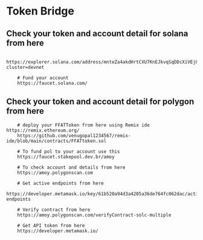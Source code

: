 # Token Bridge

## Check your token and account detail for solana from here
```
    https://explorer.solana.com/address/mnteZa4akdHrtCXU7KnEJkvqSqDDcXiVEj8VUzrpPQL?cluster=devnet

    # Fund your account
    https://faucet.solana.com/
```

## Check your token and account detail for polygon from here
```
    # deploy your FFATToken from here using Remix ide https://remix.ethereum.org/
    https://github.com/venugopal1234567/remix-ide/blob/main/contracts/FFATtoken.sol

    # To fund pol to your account use this
    https://faucet.stakepool.dev.br/amoy

    # To check account and details from here
    https://amoy.polygonscan.com

    # Get active endpoints from here 
    https://developer.metamask.io/key/61b520a94d3a4205a36de764fc062dac/active-endpoints

    # Verify contract from here
    https://amoy.polygonscan.com/verifyContract-solc-multiple

    # Get API token from here
    https://developer.metamask.io/
```

